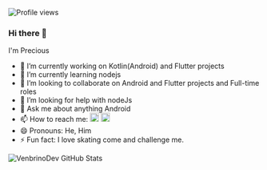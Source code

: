 

![Profile views](https://gpvc.arturio.dev/venbrinoDev)
### Hi there 👋

I'm Precious

- 🔭 I’m currently working on Kotlin(Android) and Flutter projects
- 🌱 I’m currently learning nodejs
- 👯 I’m looking to collaborate on Android and Flutter projects and Full-time roles
- 🤔 I’m looking for help with nodeJs
- 💬 Ask me about anything Android
- 📫 How to reach me: [<img src='https://cdn.jsdelivr.net/npm/simple-icons@3.0.1/icons/twitter.svg' alt='twitter' height='18'>](https://twitter.com/AgalabaP)
  [<img src='https://cdn.jsdelivr.net/npm/simple-icons@3.0.1/icons/gmail.svg' alt='G-mail' height='18' color = 'blue'>](venbrinosoftwaredeveloper@gmail.com)
- 😄 Pronouns: He, Him
- ⚡ Fun fact: I love skating come and challenge me.


![VenbrinoDev GitHub Stats](https://github-readme-stats.vercel.app/api?username=venbrinodev&theme=cobalt&show_icons=true&&line_height=40)
